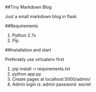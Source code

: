 ##Tiny Markdown Blog

Just a small markdown blog in flask

##Requirements

1. Python 2.7x
2. Pip

##Installation and start

Preferably use virtualenv first

1. pip install -r requirements.txt
2. python app.py
3. Create pages at localhost:5000/admin/
4. Admin login is: admin password: secret